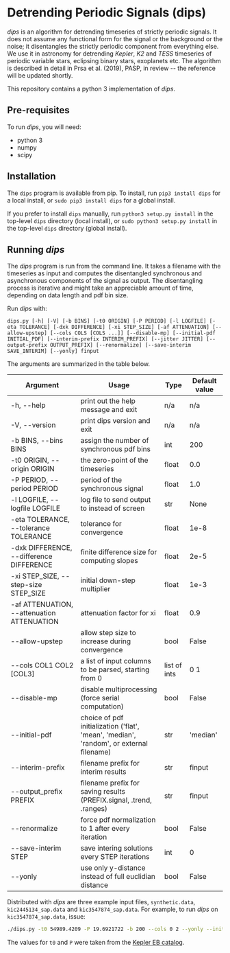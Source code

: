 Detrending Periodic Signals (dips)
==================================

_dips_ is an algorithm for detrending timeseries of strictly periodic signals. It does not assume any functional form for the signal or the background or the noise; it disentangles the strictly periodic component from everything else. We use it in astronomy for detrending _Kepler_, _K2_ and _TESS_ timeseries of periodic variable stars, eclipsing binary stars, exoplanets etc. The algorithm is described in detail in Prsa et al. (2019), PASP, in review -- the reference will be updated shortly.

This repository contains a python 3 implementation of _dips_.

Pre-requisites
--------------

To run _dips_, you will need:

* python 3
* numpy
* scipy

Installation
------------

The `dips` program is available from pip. To install, run `pip3 install dips` for a local install, or `sudo pip3 install dips` for a global install.

If you prefer to install `dips` manually, run `python3 setup.py install` in the top-level `dips` directory (local install), or `sudo python3 setup.py install` in the top-level `dips` directory (global install).

Running _dips_
--------------

The _dips_ program is run from the command line. It takes a filename with the timeseries as input and computes the disentangled synchronous and asynchronous components of the signal as output. The disentangling process is iterative and might take an appreciable amount of time, depending on data length and pdf bin size.

Run _dips_ with:

`dips.py [-h] [-V] [-b BINS] [-t0 ORIGIN] [-P PERIOD] [-l LOGFILE] [-eta TOLERANCE] [-dxk DIFFERENCE] [-xi STEP_SIZE] [-af ATTENUATION] [--allow-upstep] [--cols COLS [COLS ...]] [--disable-mp] [--initial-pdf INITIAL_PDF] [--interim-prefix INTERIM_PREFIX] [--jitter JITTER] [--output-prefix OUTPUT_PREFIX] [--renormalize] [--save-interim SAVE_INTERIM] [--yonly] finput`

The arguments are summarized in the table below.

| Argument | Usage | Type | Default value |
|----------|-------|------|---------------|
| -h, --help | print out the help message and exit | n/a | n/a |
| -V, --version | print dips version and exit | n/a | n/a |
| -b BINS, --bins BINS | assign the number of synchronous pdf bins | int | 200 |
| -t0 ORIGIN, --origin ORIGIN | the zero-point of the timeseries | float | 0.0 |
| -P PERIOD, --period PERIOD | period of the synchronous signal | float | 1.0 |
| -l LOGFILE, --logfile LOGFILE | log file to send output to instead of screen | str | None |
| -eta TOLERANCE, --tolerance TOLERANCE | tolerance for convergence | float | 1e-8 |
| -dxk DIFFERENCE, --difference DIFFERENCE | finite difference size for computing slopes | float | 2e-5 |
| -xi STEP_SIZE, --step-size STEP_SIZE | initial down-step multiplier | float | 1e-3 |
| -af ATTENUATION, --attenuation ATTENUATION | attenuation factor for xi | float | 0.9 |
| --allow-upstep | allow step size to increase during convergence | bool | False |
| --cols COL1 COL2 \[COL3\] | a list of input columns to be parsed, starting from 0 | list of ints | 0 1 |
| --disable-mp | disable multiprocessing (force serial computation) | bool | False |
| --initial-pdf | choice of pdf initialization ('flat', 'mean', 'median', 'random', or external filename) | str | 'median' |
| --interim-prefix | filename prefix for interim results | str | finput |
| --output_prefix PREFIX | filename prefix for saving results (PREFIX.signal, .trend, .ranges) | str | finput |
| --renormalize | force pdf normalization to 1 after every iteration | bool | False |
| --save-interim STEP | save intering solutions every STEP iterations | int | 0 |
| --yonly | use only y-distance instead of full euclidian distance | bool | False |

Distributed with _dips_ are three example input files, `synthetic.data`, `kic2445134_sap.data` and `kic3547874_sap.data`. For example, to run _dips_ on `kic3547874_sap.data`, issue:

```bash
./dips.py -t0 54989.4209 -P 19.6921722 -b 200 --cols 0 2 --yonly --initial-pdf mean kic3547874_sap.data
```

The values for `t0` and `P` were taken from the [Kepler EB catalog](http://keplerEBs.villanova.edu/overview/?k=3547874).
